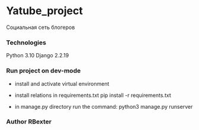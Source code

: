 # Yatube_project
Социальная сеть блогеров

### Technologies
Python 3.10
Django 2.2.19

### Run project on dev-mode
- install and activate virtual environment
- install relations in requirements.txt
pip install -r requirements.txt

- in manage.py directory run the command:
python3 manage.py runserver

### Author RBexter